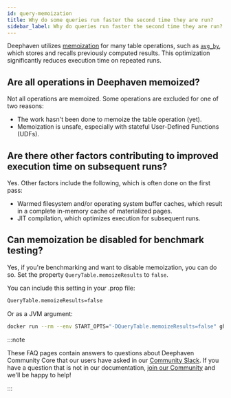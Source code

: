 ```yaml
---
id: query-memoization
title: Why do some queries run faster the second time they are run?
sidebar_label: Why do queries run faster the second time they are run?
---
```


Deephaven utilizes [memoization](https://en.wikipedia.org/wiki/Memoization) for many table operations, such as [`avg_by`](../table-operations/group-and-aggregate/avgBy.md), which stores and recalls previously computed results. This optimization significantly reduces execution time on repeated runs.

## Are all operations in Deephaven memoized?

Not all operations are memoized. Some operations are excluded for one of two reasons:

- The work hasn't been done to memoize the table operation (yet).
- Memoization is unsafe, especially with stateful User-Defined Functions (UDFs).

## Are there other factors contributing to improved execution time on subsequent runs?

Yes. Other factors include the following, which is often done on the first pass:

- Warmed filesystem and/or operating system buffer caches, which result in a complete in-memory cache of materialized pages.
- JIT compilation, which optimizes execution for subsequent runs.

## Can memoization be disabled for benchmark testing?

Yes, if you're benchmarking and want to disable memoization, you can do so. Set the property `QueryTable.memoizeResults` to `false`.

You can include this setting in your .prop file:

```bash
QueryTable.memoizeResults=false
```

Or as a JVM argument:

```bash
docker run --rm --env START_OPTS="-DQueryTable.memoizeResults=false" ghcr.io/deephaven/server:latest
```

:::note

These FAQ pages contain answers to questions about Deephaven Community Core that our users have asked in our [Community Slack](https://deephaven.io/slack). If you have a question that is not in our documentation, [join our Community](https://deephaven.io/slack) and we'll be happy to help!

:::
